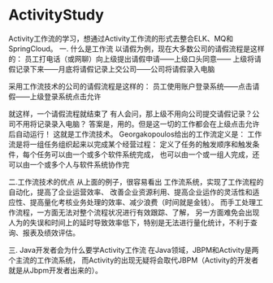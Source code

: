# ActivityStudy
Activity工作流的学习，想通过Activity工作流的形式去整合ELK、MQ和SpringCloud。
一. 什么是工作流
以请假为例，现在大多数公司的请假流程是这样的：
员工打电话（或网聊）向上级提出请假申请——上级口头同意——
上级将请假记录下来——月底将请假记录上交公司——公司将请假录入电脑

采用工作流技术的公司的请假流程是这样的：
员工使用账户登录系统——点击请假——上级登录系统点击允许

就这样，一个请假流程就结束了
有人会问，那上级不用向公司提交请假记录？公司不用将记录录入电脑？
答案是，用的。但是这一切的工作都会在上级点击允许后自动运行！
这就是工作流技术。
Georgakopoulos给出的工作流定义是：
工作流是将一组任务组织起来以完成某个经营过程：
定义了任务的触发顺序和触发条件，每个任务可以由一个或多个软件系统完成，
也可以由一个或一组人完成，还可以由一个或多个人与软件系统协作完

二.工作流技术的优点
从上面的例子，很容易看出
工作流系统，实现了工作流程的自动化，提高了企业运营效率、
改善企业资源利用、提高企业运作的灵活性和适应性、提高量化考核业务处理的效率、减少浪费（时间就是金钱）。
而手工处理工作流程，一方面无法对整个流程状况进行有效跟踪、了解，
另一方面难免会出现人为的失误和时间上的延时导致效率低下，特别是无法进行量化统计，不利于查询、报表及绩效评估。

三. Java开发者会为什么要学Activity工作流
在Java领域，JBPM和Activity是两个主流的工作流系统，
而Activity的出现无疑将会取代JBPM（Activity的开发者就是从Jbpm开发者出来的）。